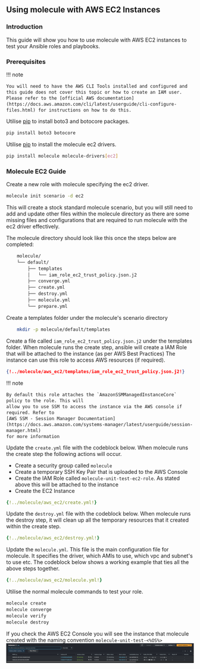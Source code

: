 ## Using molecule with AWS EC2 Instances

### Introduction

This guide will show you how to use molecule with AWS EC2 instances to test your Ansible roles and playbooks.

### Prerequisites

!!! note

    You will need to have the AWS CLI Tools installed and configured and this guide does not cover this topic or how to create an IAM user.
    Please refer to the [official AWS documentation](https://docs.aws.amazon.com/cli/latest/userguide/cli-configure-files.html) for instructions on how to do this.

Utilise [pip](https://pip.pypa.io/en/stable/installation/) to install boto3 and botocore packages.

```bash
pip install boto3 botocore
```

Utilise [pip](https://pip.pypa.io/en/stable/installation/) to install the molecule ec2 drivers.

```bash
pip install molecule molecule-drivers[ec2]
```

### Molecule EC2 Guide

Create a new role with molecule specifying the ec2 driver.

```bash
molecule init scenario -d ec2
```

This will create a stock standard molecule scenario, but you will still need to add and update other files within the molecule directory
as there are some missing files and configurations that are required to run molecule with the ec2 driver effectively.

The molecule directory should look like this once the steps below are completed:

```bash
    molecule/
    └── default/
        ├── templates
        │   └── iam_role_ec2_trust_policy.json.j2
        ├── converge.yml
        ├── create.yml
        ├── destroy.yml
        ├── molecule.yml
        └── prepare.yml
```

Create a templates folder under the molecule's scenario directory

```bash
    mkdir -p molecule/default/templates
```

Create a file called `iam_role_ec2_trust_policy.json.j2` under the templates folder. When molecule runs the create step, ansible will create
a IAM Role that will be attached to the instance (as per AWS Best Practices) The instance can use this role to access AWS resources (if required).

```json title="iam_role_ec2_trust_policy.json.j2"
{!../molecule/aws_ec2/templates/iam_role_ec2_trust_policy.json.j2!}
```

!!! note

    By default this role attaches the `AmazonSSMManagedInstanceCore` policy to the role. This will
    allow you to use SSM to access the instance via the AWS console if required. Refer to
    [AWS SSM - Session Manager Documentation](https://docs.aws.amazon.com/systems-manager/latest/userguide/session-manager.html)
    for more information

Update the `create.yml` file with the codeblock below. When molecule runs the create step the following actions will occur.

- Create a security group called `molecule`
- Create a temporary SSH Key Pair that is uploaded to the AWS Console
- Create the IAM Role called `molecule-unit-test-ec2-role`. As stated above this will be attached to the instance
- Create the EC2 Instance

```yaml
{!../molecule/aws_ec2/create.yml!}
```

Update the `destroy.yml` file with the codeblock below. When molecule runs the destroy step, it will clean up all the temporary resources
that it created within the create step.

```yaml
{!../molecule/aws_ec2/destroy.yml!}
```

Update the `molecule.yml`. This file is the main configuration file for molecule. It specifies the driver, which AMIs to use,
which vpc and subnet's to use etc. The codeblock below shows a working example that ties all the above steps together.

```yaml
{!../molecule/aws_ec2/molecule.yml!}
```

Utilise the normal molecule commands to test your role.

```bash
molecule create
molecule converge
molecule verify
molecule destroy
```

If you check the AWS EC2 Console you will see the instance that molecule created with the naming convention `molecule-unit-test-<%OS%>`
![EC2Console](../images/ec2_instance_console.png)

